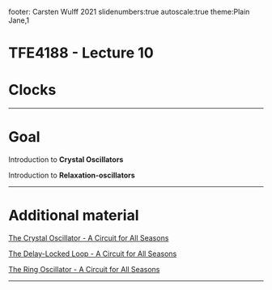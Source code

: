 footer: Carsten Wulff 2021
slidenumbers:true
autoscale:true
theme:Plain Jane,1

# TFE4188 - Lecture 10
# Clocks

---

# Goal


Introduction to **Crystal Oscillators**

Introduction to **Relaxation-oscillators**

---

# Additional material

[The Crystal Oscillator - A Circuit for All Seasons](https://ieeexplore.ieee.org/document/7954123)   

[The Delay-Locked Loop - A Circuit for All Seasons ](https://ieeexplore.ieee.org/document/8447468) 

[The Ring Oscillator - A Circuit for All Seasons
](https://ieeexplore.ieee.org/document/8901474)       

---
